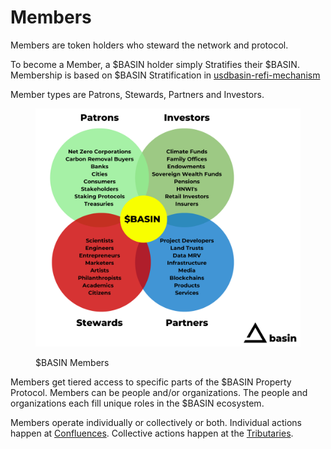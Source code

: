 # Members

Members are token holders who steward the network and protocol.&#x20;

To become a Member, a $BASIN holder simply Stratifies their $BASIN.  Membership is based on $BASIN Stratification in [usdbasin-refi-mechanism](../../usdbasin-refi-mechanism/ "mention")

Member types are Patrons, Stewards, Partners and Investors.

<figure><img src="../../../.gitbook/assets/basin - Memberships (1).png" alt=""><figcaption><p>$BASIN Members</p></figcaption></figure>

Members get tiered access to specific parts of the $BASIN Property Protocol.  Members can be people and/or organizations.  The people and organizations each fill unique roles in the $BASIN ecosystem.

Members operate individually or collectively or both.  Individual actions happen at [Confluences](../../usdbasin-refi-mechanism/tributaries-and-confluences/confluences.md). Collective actions happen at the [Tributaries](../../usdbasin-refi-mechanism/tributaries-and-confluences/tributaries.md).&#x20;



